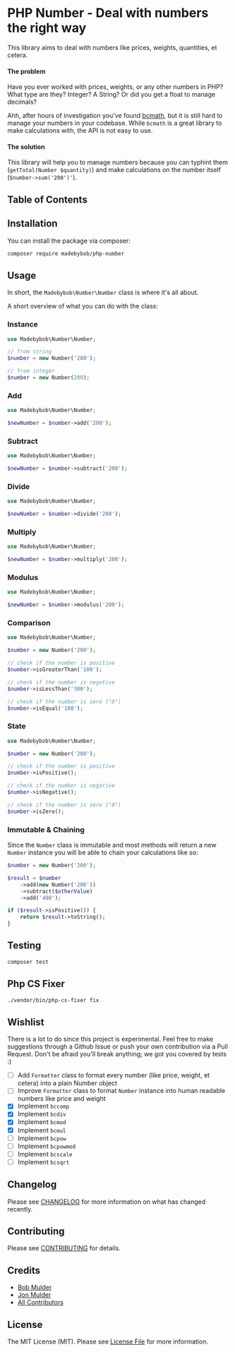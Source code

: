 # PHP Number - Deal with numbers the right way

This library aims to deal with numbers like prices, weights, quantities, et cetera.

#### The problem
Have you ever worked with prices, weights, or any other numbers in PHP? What type are they? Integer? A String? Or did you get a float to manage decimals?

Ahh, after hours of investigation you've found [bcmath](https://www.php.net/manual/en/book.bc.php), but it is still hard to manage your numbers in your codebase. While `bcmath` is a great library to make calculations with, the API is not easy to use.

#### The solution
This library will help you to manage numbers because you can typhint them (`getTotal(Number $quantity)`) and make calculations on the number itself (`$number->sum('200')'`).

## Table of Contents



## Installation

You can install the package via composer:

```bash
composer require madebybob/php-number
```

## Usage

In short, the `Madebybob\Number\Number` class is where it's all about.

A short overview of what you can do with the class:

### Instance

``` php
use Madebybob\Number\Number;

// from string
$number = new Number('200');

// from integer
$number = new Number(200);
```

### Add

``` php
use Madebybob\Number\Number;

$newNumber = $number->add('200');
```

### Subtract

``` php
use Madebybob\Number\Number;

$newNumber = $number->subtract('200');
```

### Divide

``` php
use Madebybob\Number\Number;

$newNumber = $number->divide('200');
```

### Multiply

``` php
use Madebybob\Number\Number;

$newNumber = $number->multiply('200');
```

### Modulus

``` php
use Madebybob\Number\Number;

$newNumber = $number->modulus('200');
```

### Comparison

``` php
use Madebybob\Number\Number;

$number = new Number('200');

// check if the number is positive
$number->isGreaterThan('100');

// check if the number is negative
$number->isLessThan('300');

// check if the number is zero ("0")
$number->isEqual('100');
```

### State

``` php
use Madebybob\Number\Number;

$number = new Number('200');

// check if the number is positive
$number->isPositive();

// check if the number is negative
$number->isNegative();

// check if the number is zero ("0")
$number->isZero();
```

### Immutable & Chaining

Since the `Number` class is immutable and most methods will return a new `Number` instance you will be able to chain your calculations like so:

``` php
$number = new Number('200');

$result = $number
    ->add(new Number('200'))
    ->subtract($otherValue)
    ->add('400');

if ($result->isPositive()) {
    return $result->toString();
}
```
 
## Testing

``` bash
composer test
```

## Php CS Fixer
```` bash
./vendor/bin/php-cs-fixer fix
````

## Wishlist

There is a lot to do since this project is experimental. Feel free to make suggestions through a Github Issue or push your own contribution via a Pull Request. Don't be afraid you'll break anything; we got you covered by tests :)

- [ ] Add `Formatter` class to format every number (like price, weight, et cetera) into a plain Number object
- [ ] Improve `Formatter` class to format `Number` instance into human readable numbers like price and weight
- [x] Implement `bccomp`
- [x] Implement `bcdiv`
- [x] Implement `bcmod`
- [x] Implement `bcmul`
- [ ] Implement `bcpow`
- [ ] Implement `bcpowmod`
- [ ] Implement `bcscale`
- [ ] Implement `bcsqrt`

## Changelog

Please see [CHANGELOG](CHANGELOG.md) for more information on what has changed recently.

## Contributing

Please see [CONTRIBUTING](.github/CONTRIBUTING.md) for details.

## Credits

- [Bob Mulder](https://github.com/bobmulder)
- [Jon Mulder](https://github.com/jonmldr)
- [All Contributors](../../contributors)

## License

The MIT License (MIT). Please see [License File](LICENSE.md) for more information.

